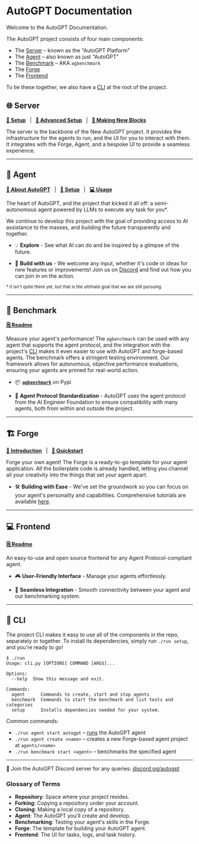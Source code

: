 # AutoGPT Documentation

Welcome to the AutoGPT Documentation.

The AutoGPT project consists of four main components:

- The [Server](#server) &ndash; known as the "AutoGPT Platform"
- The [Agent](#agent) &ndash; also known as just "AutoGPT"
- The [Benchmark](#benchmark) &ndash; AKA `agbenchmark`
- The [Forge](#forge)
- The [Frontend](#frontend)

To tie these together, we also have a [CLI] at the root of the project.

## 🌐 Server

<!-- Setup, then Advanced, then New Blocks -->

**[📖 Setup](server/setup.md)**
&ensp;|&ensp;
**[📖 Advanced Setup](server/advanced_setup.md)**
&ensp;|&ensp;
**[📖 Making New Blocks](server/new_blocks.md)**

The server is the backbone of the New AutoGPT project. It provides the infrastructure for the agents to run, and the UI for you to interact with them. It integrates with the Forge, Agent, and a bespoke UI to provide a seamless experience.

---

## 🤖 Agent

**[📖 About AutoGPT](AutoGPT/index.md)**
&ensp;|&ensp;
**[🔧 Setup](AutoGPT/setup/index.md)**
&ensp;|&ensp;
**[💻 Usage](AutoGPT/usage.md)**

The heart of AutoGPT, and the project that kicked it all off: a semi-autonomous agent powered by LLMs to execute any task for you*.

We continue to develop this project with the goal of providing access to AI assistance to the masses, and building the future transparently and together.

- 💡 **Explore** - See what AI can do and be inspired by a glimpse of the future.

- 🚀 **Build with us** - We welcome any input, whether it's code or ideas for new features or improvements! Join us on [Discord](https://discord.gg/autogpt) and find out how you can join in on the action.

<small>* it isn't quite there yet, but that is the ultimate goal that we are still pursuing</small>

---

## 🎯 Benchmark

**[🗒️ Readme](https://github.com/Significant-Gravitas/AutoGPT/blob/master/classic/benchmark/README.md)**

Measure your agent's performance! The `agbenchmark` can be used with any agent that supports the agent protocol, and the integration with the project's [CLI] makes it even easier to use with AutoGPT and forge-based agents. The benchmark offers a stringent testing environment. Our framework allows for autonomous, objective performance evaluations, ensuring your agents are primed for real-world action.

<!-- TODO: insert visual demonstrating the benchmark -->

- 📦 [**`agbenchmark`**](https://pypi.org/project/agbenchmark/) on Pypi

- 🔌 **Agent Protocol Standardization** - AutoGPT uses the agent protocol from the AI Engineer Foundation to ensure compatibility with many agents, both from within and outside the project.

---

## 🏗️ Forge

**[📖 Introduction](forge/get-started.md)**
&ensp;|&ensp;
**[🚀 Quickstart](https://github.com/Significant-Gravitas/AutoGPT/blob/master/QUICKSTART.md)**

<!-- TODO: have the guides all in one place -->

Forge your own agent! The Forge is a ready-to-go template for your agent application. All the boilerplate code is already handled, letting you channel all your creativity into the things that set *your* agent apart.

- 🛠️ **Building with Ease** - We've set the groundwork so you can focus on your agent's personality and capabilities. Comprehensive tutorials are available [here](https://aiedge.medium.com/autogpt-forge-e3de53cc58ec).

---

## 💻 Frontend

**[🗒️ Readme](https://github.com/Significant-Gravitas/AutoGPT/blob/master/classic/frontend/README.md)**

An easy-to-use and open source frontend for any Agent Protocol-compliant agent.

- 🎮 **User-Friendly Interface** - Manage your agents effortlessly.

- 🔄 **Seamless Integration** - Smooth connectivity between your agent and our benchmarking system.

---

## 🔧 CLI
[CLI]: #cli

The project CLI makes it easy to use all of the components in the repo, separately or
together. To install its dependencies, simply run `./run setup`, and you're ready to go!

```shell
$ ./run
Usage: cli.py [OPTIONS] COMMAND [ARGS]...

Options:
  --help  Show this message and exit.

Commands:
  agent      Commands to create, start and stop agents
  benchmark  Commands to start the benchmark and list tests and categories
  setup      Installs dependencies needed for your system.
```

Common commands:

* `./run agent start autogpt` &ndash; [runs](./AutoGPT/usage.md#serve-agent-protocol-mode-with-ui) the AutoGPT agent
* `./run agent create <name>` &ndash; creates a new Forge-based agent project at `agents/<name>`
* `./run benchmark start <agent>` &ndash; benchmarks the specified agent

---

🤔 Join the AutoGPT Discord server for any queries:
[discord.gg/autogpt](https://discord.gg/autogpt)

### Glossary of Terms

- **Repository**: Space where your project resides.
- **Forking**: Copying a repository under your account.
- **Cloning**: Making a local copy of a repository.
- **Agent**: The AutoGPT you'll create and develop.
- **Benchmarking**: Testing your agent's skills in the Forge.
- **Forge**: The template for building your AutoGPT agent.
- **Frontend**: The UI for tasks, logs, and task history.
